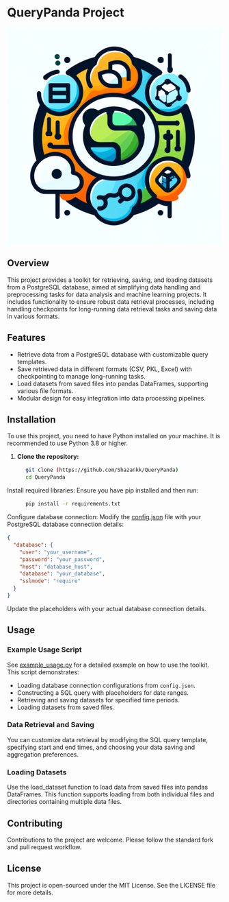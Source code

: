 # QueryPanda Project

![Query2DataFrame Logo](<images/logo.webp>)

## Overview

This project provides a toolkit for retrieving, saving, and loading datasets from a PostgreSQL database, aimed at simplifying data handling and preprocessing tasks for data analysis and machine learning projects. It includes functionality to ensure robust data retrieval processes, including handling checkpoints for long-running data retrieval tasks and saving data in various formats.

## Features

- Retrieve data from a PostgreSQL database with customizable query templates.
- Save retrieved data in different formats (CSV, PKL, Excel) with checkpointing to manage long-running tasks.
- Load datasets from saved files into pandas DataFrames, supporting various file formats.
- Modular design for easy integration into data processing pipelines.

## Installation

To use this project, you need to have Python installed on your machine. It is recommended to use Python 3.8 or higher.

1. **Clone the repository:**

```   sh
      git clone (https://github.com/Shazankk/QueryPanda)
      cd QueryPanda
```

Install required libraries:
Ensure you have pip installed and then run:

```   sh
      pip install -r requirements.txt
```

Configure database connection:
Modify the [config.json](config.json) file with your PostgreSQL database connection details:

``` JSON
{
  "database": {
    "user": "your_username",
    "password": "your_password",
    "host": "database_host",
    "database": "your_database",
    "sslmode": "require"
  }
}
```

Update the placeholders with your actual database connection details.

## Usage

### Example Usage Script

See [example_usage.py](example_usage.py) for a detailed example on how to use the toolkit. This script demonstrates:

- Loading database connection configurations from `config.json`.
- Constructing a SQL query with placeholders for date ranges.
- Retrieving and saving datasets for specified time periods.
- Loading datasets from saved files.

### Data Retrieval and Saving

You can customize data retrieval by modifying the SQL query template, specifying start and end times, and choosing your data saving and aggregation preferences.

### Loading Datasets

Use the load_dataset function to load data from saved files into pandas DataFrames. This function supports loading from both individual files and directories containing multiple data files.

## Contributing

Contributions to the project are welcome. Please follow the standard fork and pull request workflow.

## License

This project is open-sourced under the MIT License. See the LICENSE file for more details.
